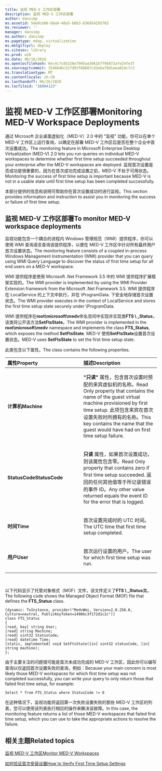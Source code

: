 ```yaml
---
title: 监视 MED-V 工作区部署
description: 监视 MED-V 工作区部署
author: dansimp
ms.assetid: 5de0cb06-b8a9-48a5-b8b3-836954295765
ms.reviewer: ''
manager: dansimp
ms.author: dansimp
ms.pagetype: mdop, virtualization
ms.mktglfcycl: deploy
ms.sitesec: library
ms.prod: w10
ms.date: 06/16/2016
ms.openlocfilehash: 6ec4c7c85326e7945aa3d61b7f96872afe24fe37
ms.sourcegitcommit: 354664bc527d93f80687cd2eba70d1eea024c7c3
ms.translationtype: MT
ms.contentlocale: zh-CN
ms.lasthandoff: 06/26/2020
ms.locfileid: "10804123"
---
```

# <span data-ttu-id="e970b-103">监视 MED-V 工作区部署</span><span class="sxs-lookup"><span data-stu-id="e970b-103">Monitoring MED-V Workspace Deployments</span></span>


<span data-ttu-id="e970b-104">通过 Microsoft 企业桌面虚拟化（MED-V）2.0 中的 "监视" 功能，你可以在单个 MED-V 工作区上运行查询，以确定在部署 MED-V 工作区后是否在整个企业中首次设置成功。</span><span class="sxs-lookup"><span data-stu-id="e970b-104">The monitoring feature in Microsoft Enterprise Desktop Virtualization (MED-V) 2.0 lets you run queries on individual MED-V workspaces to determine whether first time setup succeeded throughout your enterprise after the MED-V workspaces are deployed.</span></span> <span data-ttu-id="e970b-105">监视首次设置是否成功是很重要的，因为在首次成功完成设置之前，MED-V 不处于可用状态。</span><span class="sxs-lookup"><span data-stu-id="e970b-105">Monitoring the success of first time setup is important because MED-V is not in a usable state until first time setup has been completed successfully.</span></span>

<span data-ttu-id="e970b-106">本部分提供的信息和说明可帮助你在首次设置成功时进行监视。</span><span class="sxs-lookup"><span data-stu-id="e970b-106">This section provides information and instruction to assist you in monitoring the success or failure of first time setup.</span></span>

## <span data-ttu-id="e970b-107">监视 MED-V 工作区部署</span><span class="sxs-lookup"><span data-stu-id="e970b-107">To monitor MED-V workspace deployments</span></span>


<span data-ttu-id="e970b-108">监视功能包含一个耦合的进程内 Windows 管理规范（WMI）提供程序，你可以使用 WMI 查询语言查询该提供程序，以便在 MED-V 工作区中针对所有最终用户首次设置状态。</span><span class="sxs-lookup"><span data-stu-id="e970b-108">The monitoring feature consists of a coupled in-process Windows Management Instrumentation (WMI) provider that you can query using WMI Query Language to discover the status of first time setup for all end users on a MED-V workspace.</span></span>

<span data-ttu-id="e970b-109">WMI 提供程序是使用 Microsoft .Net Framework 3.5 中的 WMI 提供程序扩展框架实现的。</span><span class="sxs-lookup"><span data-stu-id="e970b-109">The WMI provider is implemented by using the WMI Provider Extension framework from the Microsoft .Net Framework 3.5.</span></span> <span data-ttu-id="e970b-110">WMI 提供程序在 LocalService 的上下文中执行，并在 \\ProgramData. 下安全地存储首次设置状态。</span><span class="sxs-lookup"><span data-stu-id="e970b-110">The WMI provider executes in the context of LocalService and stores the first time setup state securely under \\ProgramData.</span></span>

<span data-ttu-id="e970b-111">WMI 提供程序在**root\\microsoft\\medv**命名空间中实现并实现类**FTS \ _Status**，该类将公开该方法**SetFtsState**。</span><span class="sxs-lookup"><span data-stu-id="e970b-111">The WMI provider is implemented in the **root\\microsoft\\medv** namespace and implements the class **FTS\_Status**, which exposes the method **SetFtsState**.</span></span> <span data-ttu-id="e970b-112">MED-V 使用**SetFtsState**设置首次设置状态。</span><span class="sxs-lookup"><span data-stu-id="e970b-112">MED-V uses **SetFtsState** to set the first time setup state.</span></span>

<span data-ttu-id="e970b-113">此类包含以下属性。</span><span class="sxs-lookup"><span data-stu-id="e970b-113">The class contains the following properties.</span></span>

<table>
<colgroup>
<col width="50%" />
<col width="50%" />
</colgroup>
<thead>
<tr class="header">
<th align="left"><span data-ttu-id="e970b-114">属性</span><span class="sxs-lookup"><span data-stu-id="e970b-114">Property</span></span></th>
<th align="left"><span data-ttu-id="e970b-115">描述</span><span class="sxs-lookup"><span data-stu-id="e970b-115">Description</span></span></th>
</tr>
</thead>
<tbody>
<tr class="odd">
<td align="left"><p><strong><span data-ttu-id="e970b-116">计算机</span><span class="sxs-lookup"><span data-stu-id="e970b-116">Machine</span></span></strong></p></td>
<td align="left"><p><strong><span data-ttu-id="e970b-117">"只读" </strong> 属性，包含首次设置时预配的来宾虚拟机的名称。</span><span class="sxs-lookup"><span data-stu-id="e970b-117">Read Only</strong> property that contains the name of the guest virtual machine provisioned by first time setup.</span></span> <span data-ttu-id="e970b-118">此项包含来宾在首次设置失败时所拥有的名称。</span><span class="sxs-lookup"><span data-stu-id="e970b-118">This key contains the name that the guest would have had on first time setup failure.</span></span></p></td>
</tr>
<tr class="even">
<td align="left"><p><strong><span data-ttu-id="e970b-119">StatusCode</span><span class="sxs-lookup"><span data-stu-id="e970b-119">StatusCode</span></span></strong></p></td>
<td align="left"><p><strong><span data-ttu-id="e970b-120">只读 </strong> 属性，如果首次设置成功，则该属性包含零。</span><span class="sxs-lookup"><span data-stu-id="e970b-120">Read Only</strong> property that contains zero if first time setup succeeded.</span></span> <span data-ttu-id="e970b-121">返回的任何其他值等于所记录错误的事件 ID。</span><span class="sxs-lookup"><span data-stu-id="e970b-121">Any other value returned equals the event ID for the error that is logged.</span></span></p></td>
</tr>
<tr class="odd">
<td align="left"><p><strong><span data-ttu-id="e970b-122">时间</span><span class="sxs-lookup"><span data-stu-id="e970b-122">Time</span></span></strong></p></td>
<td align="left"><p><span data-ttu-id="e970b-123">首次设置完成时的 UTC 时间。</span><span class="sxs-lookup"><span data-stu-id="e970b-123">The UTC time that first time setup completed.</span></span></p></td>
</tr>
<tr class="even">
<td align="left"><p><strong><span data-ttu-id="e970b-124">用户</span><span class="sxs-lookup"><span data-stu-id="e970b-124">User</span></span></strong></p></td>
<td align="left"><p><span data-ttu-id="e970b-125">首次运行设置的用户。</span><span class="sxs-lookup"><span data-stu-id="e970b-125">The user for which first time setup was run.</span></span></p></td>
</tr>
</tbody>
</table>

 

<span data-ttu-id="e970b-126">以下代码显示了托管对象格式（MOF）文件，该文件定义了**FTS \ _Status**类。</span><span class="sxs-lookup"><span data-stu-id="e970b-126">The following code shows the Managed Object Format (MOF) file that defines the **FTS\_Status** class.</span></span>

``` syntax
[dynamic: ToInstance, provider("MedvWmi, Version=2.0.258.0, Culture=neutral, PublicKeyToken=14986c3f172d1c2c")]
class FTS_Status
{
[read, key] string User;
[read] string Machine;
[read] sint32 StatusCode;
[read] datetime Time;
[static, implemented] void SetFtsState([in] sint32 statusCode, [in] string machine);
};
```

<span data-ttu-id="e970b-127">由于主要关注的问题很可能是首次未成功完成的 MED-V 工作区，因此你可以编写查询以仅返回首次设置失败的查询，例如：</span><span class="sxs-lookup"><span data-stu-id="e970b-127">Because your main concern is most likely those MED-V workspaces for which first time setup was not completed successfully, you can write your query to only return those that failed first time setup, for example:</span></span>

``` syntax
Select * from FTS_Status where StatusCode != 0
```

<span data-ttu-id="e970b-128">在这种情况下，监视功能将返回第一次失败设置失败的那些 MED-V 工作区的列表，您可以使用该列表执行相应的操作来解决该故障。</span><span class="sxs-lookup"><span data-stu-id="e970b-128">In this case, the monitoring feature returns a list of those MED-V workspaces that failed first time setup, which you can use to take the appropriate actions to resolve the failure.</span></span>

## <span data-ttu-id="e970b-129">相关主题</span><span class="sxs-lookup"><span data-stu-id="e970b-129">Related topics</span></span>


[<span data-ttu-id="e970b-130">监视 MED-V 工作区</span><span class="sxs-lookup"><span data-stu-id="e970b-130">Monitor MED-V Workspaces</span></span>](monitor-med-v-workspaces.md)

[<span data-ttu-id="e970b-131">如何验证首次安装设置</span><span class="sxs-lookup"><span data-stu-id="e970b-131">How to Verify First Time Setup Settings</span></span>](how-to-verify-first-time-setup-settings.md)

 

 





